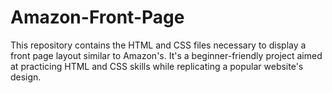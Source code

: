 # Amazon-Front-Page
This repository contains the HTML and CSS files necessary to display a front page layout similar to Amazon's. It's a beginner-friendly project aimed at practicing HTML and CSS skills while replicating a popular website's design.
